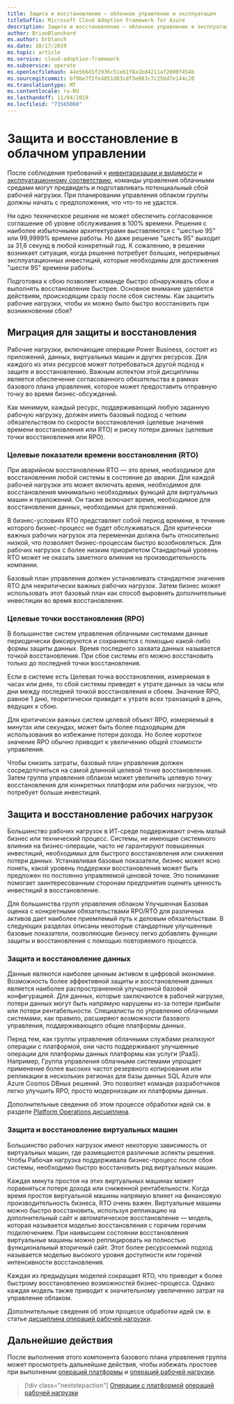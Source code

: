 ```yaml
---
title: Защита и восстановление — облачное управление и эксплуатация
titleSuffix: Microsoft Cloud Adoption Framework for Azure
description: Защита и восстановление — облачное управление и эксплуатация
author: BrianBlanchard
ms.author: brblanch
ms.date: 10/17/2019
ms.topic: article
ms.service: cloud-adoption-framework
ms.subservice: operate
ms.openlocfilehash: 44e566d1f2936c51e61f8a1bd4211af2000f454b
ms.sourcegitcommit: bf9be7f2fe4851d83cdf3e083c7c25bd7e144c20
ms.translationtype: MT
ms.contentlocale: ru-RU
ms.lasthandoff: 11/04/2019
ms.locfileid: "73565060"
---
```

# <a name="protect-and-recover-in-cloud-management"></a>Защита и восстановление в облачном управлении

После соблюдения требований к [инвентаризации и видимости](./inventory.md) и [эксплуатационному соответствию](./operational-compliance.md), команды управления облачными средами могут предвидеть и подготавливать потенциальный сбой рабочей нагрузки. При планировании управления облаком группы должны начать с предположения, что что-то не удастся.

Ни одно техническое решение не может обеспечить согласованное соглашение об уровне обслуживания в 100% времени. Решения с наиболее избыточными архитектурами выставляются с "шестью 9S" или 99,9999% времени работы. Но даже решение "шесть 9S" выходит за 31,6 секунд в любой конкретный год. К сожалению, в решении возникает ситуация, когда решение потребует больших, непрерывных эксплуатационных инвестиций, которые необходимы для достижения "шести 9S" времени работы.

Подготовка к сбою позволяет команде быстро обнаруживать сбои и выполнять восстановление быстрее. Основное внимание уделяется действиям, происходящим сразу после сбоя системы. Как защитить рабочие нагрузки, чтобы их можно было быстро восстановить при возникновении сбоя?

## <a name="translate-protection-and-recovery-conversations"></a>Миграция для защиты и восстановления

Рабочие нагрузки, включающие операции Power Business, состоят из приложений, данных, виртуальных машин и других ресурсов. Для каждого из этих ресурсов может потребоваться другой подход к защите и восстановлению. Важным аспектом этой дисциплины является обеспечение согласованного обязательства в рамках базового плана управления, которое может предоставить отправную точку во время бизнес-обсуждений.

Как минимум, каждый ресурс, поддерживающий любую заданную рабочую нагрузку, должен иметь базовый подход с четким обязательством по скорости восстановления (целевые значения времени восстановления или RTO) и риску потери данных (целевые точки восстановления или RPO).

### <a name="recovery-time-objectives-rto"></a>Целевые показатели времени восстановления (RTO)

При аварийном восстановлении RTO — это время, необходимое для восстановления любой системы в состояние до аварии. Для каждой рабочей нагрузки это может включать время, необходимое для восстановления минимально необходимых функций для виртуальных машин и приложений. Он также включает время, необходимое для восстановления данных, необходимых для приложений.

В бизнес-условиях RTO представляет собой период времени, в течение которого бизнес-процесс не будет обслуживаться. Для критически важных рабочих нагрузок эта переменная должна быть относительно низкой, что позволяет бизнес-процессам быстро возобновляться. Для рабочих нагрузок с более низким приоритетом Стандартный уровень RTO может не оказать заметного влияния на производительность компании.

Базовый план управления должен устанавливать стандартное значение RTO для некритически важных рабочих нагрузок. Затем бизнес может использовать этот базовый план как способ выровнять дополнительные инвестиции во время восстановления.

### <a name="recovery-point-objectives-rpo"></a>Целевые точки восстановления (RPO)

В большинстве систем управления облачными системами данные периодически фиксируются и сохраняются с помощью какой-либо формы защиты данных. Время последнего захвата данных называется точкой восстановления. При сбое системы его можно восстановить только до последней точки восстановления.

Если в системе есть Целевая точка восстановления, измеряемая в часах или днях, то сбой системы приведет к утрате данных за часы или дни между последней точкой восстановления и сбоем. Значение RPO, равное 1 дню, теоретически приведет к утрате всех транзакций в день, ведущих к сбою.

Для критически важных систем целевой объект RPO, измеряемый в минутах или секундах, может быть более подходящим для использования во избежание потери дохода. Но более короткое значение RPO обычно приводит к увеличению общей стоимости управления.

Чтобы снизить затраты, базовый план управления должен сосредоточиться на самой длинной целевой точке восстановления. Затем группа управления облаком может увеличить целевую точку восстановления для конкретных платформ или рабочих нагрузок, что потребует больше инвестиций.

## <a name="protect-and-recover-workloads"></a>Защита и восстановление рабочих нагрузок

Большинство рабочих нагрузок в ИТ-среде поддерживают очень малый бизнес или технический процесс. Системы, не имеющие системного влияния на бизнес-операции, часто не гарантируют повышенных инвестиций, необходимых для быстрого восстановления или снижения потери данных. Устанавливая базовые показатели, бизнес может ясно понять, какой уровень поддержки восстановления может быть предложен по постоянно управляемой ценовой точке. Это понимание помогает заинтересованным сторонам предприятия оценить ценность инвестиций в восстановление.

Для большинства групп управления облаком Улучшенная Базовая оценка с конкретными обязательствами RPO/RTO для различных активов дает наиболее приемлемый путь к деловым обязательствам. В следующих разделах описаны некоторые стандартные улучшенные базовые показатели, позволяющие бизнесу легко добавлять функции защиты и восстановления с помощью повторяемого процесса.

### <a name="protect-and-recover-data"></a>Защита и восстановление данных

Данные являются наиболее ценным активом в цифровой экономике. Возможность более эффективной защиты и восстановления данных является наиболее распространенной улучшенной базовой конфигурацией. Для данных, которые заключаются в рабочей нагрузке, потери данных могут быть напрямую нарушены из-за потери прибыли или потери рентабельности. Специалисты по управлению облачными системами, как правило, расширяют возможности базового управления, поддерживающего общие платформы данных.

Перед тем, как группы управления облачными службами реализуют операции с платформой, они часто поддерживают улучшенные операции для платформы данных платформы как услуги (PaaS). Например, Группа управления облачными системами упрощает применение более высоких частот резервного копирования или репликации в нескольких регионах для базы данных SQL Azure или Azure Cosmos DBных решений. Это позволяет команде разработчиков легко улучшить RPO, просто модернизации их платформы данных.

Дополнительные сведения об этом процессе обработки идей см. в разделе [Platform Operations дисциплина](./platform.md).

### <a name="protect-and-recover-vms"></a>Защита и восстановление виртуальных машин

Большинство рабочих нагрузок имеют некоторую зависимость от виртуальных машин, где размещаются различные аспекты решения. Чтобы Рабочая нагрузка поддерживала бизнес-процесс после сбоя системы, необходимо быстро восстановить ряд виртуальных машин.

Каждая минута простоя на этих виртуальных машинах может поравняться потере дохода или сниженной рентабельности. Когда время простоя виртуальной машины напрямую влияет на финансовую производительность бизнеса, RTO очень важен. Виртуальные машины можно быстро восстановить, используя репликацию на дополнительный сайт и автоматическое восстановление — модель, которая называется моделью восстановления с горячим горячим подключением. При наивысшем состоянии восстановления виртуальные машины можно реплицировать на полностью функциональный вторичный сайт. Этот более ресурсоемкий подход называется моделью высокого уровня доступности или горячей интенсивности восстановления.

Каждая из предыдущих моделей сокращает RTO, что приводит к более быстрому восстановлению возможностей бизнес-процесса. Однако каждая модель также приводит к значительному увеличению затрат на управление облаком.

Дополнительные сведения об этом процессе обработки идей см. в статье [дисциплина операций рабочей нагрузки](./workload.md).

## <a name="next-steps"></a>Дальнейшие действия

После выполнения этого компонента базового плана управления группа может просмотреть дальнейшие действия, чтобы избежать простоев при выполнении [операций платформы](./platform.md) и [операций рабочей нагрузки](./workload.md).

> [!div class="nextstepaction"]
> [Операции с платформой](./platform.md)
> [операций рабочей нагрузки](./workload.md)
